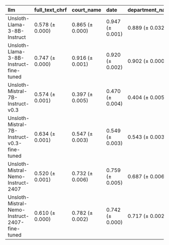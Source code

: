 | llm                                           | full_text_chrf   | court_name      | date            | department_name   | judges          | legal_bases     | recorder        | signature       |
|:----------------------------------------------|:-----------------|:----------------|:----------------|:------------------|:----------------|:----------------|:----------------|:----------------|
| Unsloth-Llama-3-8B-Instruct                   | 0.578 (± 0.000)  | 0.865 (± 0.000) | 0.947 (± 0.001) | 0.889 (± 0.032)   | 0.905 (± 0.014) | 0.323 (± 0.052) | 0.741 (± 0.002) | 0.672 (± 0.026) |
| Unsloth-Llama-3-8B-Instruct-fine-tuned        | 0.747 (± 0.000)  | 0.916 (± 0.001) | 0.920 (± 0.002) | 0.902 (± 0.000)   | 0.906 (± 0.001) | 0.442 (± 0.001) | 0.812 (± 0.003) | 0.805 (± 0.004) |
| Unsloth-Mistral-7B-Instruct-v0.3              | 0.574 (± 0.001)  | 0.397 (± 0.005) | 0.470 (± 0.004) | 0.404 (± 0.005)   | 0.424 (± 0.003) | 0.159 (± 0.002) | 0.436 (± 0.003) | 0.159 (± 0.001) |
| Unsloth-Mistral-7B-Instruct-v0.3-fine-tuned   | 0.634 (± 0.001)  | 0.547 (± 0.003) | 0.549 (± 0.003) | 0.543 (± 0.003)   | 0.544 (± 0.003) | 0.366 (± 0.002) | 0.534 (± 0.002) | 0.533 (± 0.001) |
| Unsloth-Mistral-Nemo-Instruct-2407            | 0.520 (± 0.001)  | 0.732 (± 0.006) | 0.759 (± 0.005) | 0.687 (± 0.006)   | 0.619 (± 0.006) | 0.267 (± 0.002) | 0.690 (± 0.008) | 0.600 (± 0.004) |
| Unsloth-Mistral-Nemo-Instruct-2407-fine-tuned | 0.610 (± 0.000)  | 0.782 (± 0.002) | 0.742 (± 0.000) | 0.717 (± 0.002)   | 0.717 (± 0.001) | 0.368 (± 0.000) | 0.696 (± 0.003) | 0.650 (± 0.003) |
